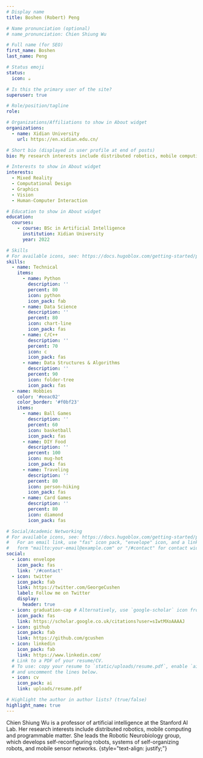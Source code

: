 ```yaml
---
# Display name
title: Boshen (Robert) Peng

# Name pronunciation (optional)
# name_pronunciation: Chien Shiung Wu

# Full name (for SEO)
first_name: Boshen
last_name: Peng

# Status emoji
status:
  icon: ☕️

# Is this the primary user of the site?
superuser: true

# Role/position/tagline
role: 

# Organizations/Affiliations to show in About widget
organizations:
  - name: Xidian University
    url: https://en.xidian.edu.cn/

# Short bio (displayed in user profile at end of posts)
bio: My research interests include distributed robotics, mobile computing and programmable matter.

# Interests to show in About widget
interests:
  - Mixed Reality
  - Computational Design
  - Graphics
  - Vision
  - Human-Computer Interaction

# Education to show in About widget
education:
  courses:
    - course: BSc in Artificial Intelligence
      institution: Xidian University
      year: 2022

# Skills
# For available icons, see: https://docs.hugoblox.com/getting-started/page-builder/#icons
skills:
  - name: Technical
    items:
      - name: Python
        description: ''
        percent: 80
        icon: python
        icon_pack: fab
      - name: Data Science
        description: ''
        percent: 80
        icon: chart-line
        icon_pack: fas
      - name: C/C++
        description: ''
        percent: 70
        icon: c
        icon_pack: fas
      - name: Data Structures & Algorithms
        description: ''
        percent: 90
        icon: folder-tree
        icon_pack: fas
  - name: Hobbies
    color: '#eeac02'
    color_border: '#f0bf23'
    items:
      - name: Ball Games
        description: ''
        percent: 60
        icon: basketball
        icon_pack: fas
      - name: DIY Food
        description: ''
        percent: 100
        icon: mug-hot
        icon_pack: fas
      - name: Traveling
        description: ''
        percent: 80
        icon: person-hiking
        icon_pack: fas
      - name: Card Games
        description: ''
        percent: 80
        icon: diamond
        icon_pack: fas

# Social/Academic Networking
# For available icons, see: https://docs.hugoblox.com/getting-started/page-builder/#icons
#   For an email link, use "fas" icon pack, "envelope" icon, and a link in the
#   form "mailto:your-email@example.com" or "/#contact" for contact widget.
social:
  - icon: envelope
    icon_pack: fas
    link: '/#contact'
  - icon: twitter
    icon_pack: fab
    link: https://twitter.com/GeorgeCushen
    label: Follow me on Twitter
    display:
      header: true
  - icon: graduation-cap # Alternatively, use `google-scholar` icon from `ai` icon pack
    icon_pack: fas
    link: https://scholar.google.co.uk/citations?user=sIwtMXoAAAAJ
  - icon: github
    icon_pack: fab
    link: https://github.com/gcushen
  - icon: linkedin
    icon_pack: fab
    link: https://www.linkedin.com/
  # Link to a PDF of your resume/CV.
  # To use: copy your resume to `static/uploads/resume.pdf`, enable `ai` icons in `params.yaml`,
  # and uncomment the lines below.
  - icon: cv
    icon_pack: ai
    link: uploads/resume.pdf

# Highlight the author in author lists? (true/false)
highlight_name: true
---
```


Chien Shiung Wu is a professor of artificial intelligence at the Stanford AI Lab. Her research interests include distributed robotics, mobile computing and programmable matter. She leads the Robotic Neurobiology group, which develops self-reconfiguring robots, systems of self-organizing robots, and mobile sensor networks.
{style="text-align: justify;"}
